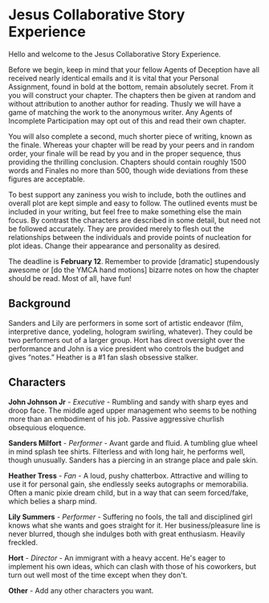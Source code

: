 Jesus Collaborative Story Experience
====

Hello and welcome to the Jesus Collaborative Story Experience.

Before we begin, keep in mind that your fellow Agents of Deception have all received nearly identical emails and it is vital that your Personal Assignment, found in bold at the bottom, remain absolutely secret. From it you will construct your chapter. The chapters then be given at random and without attribution to another author for reading. Thusly we will have a game of matching the work to the anonymous writer. Any Agents of Incomplete Participation may opt out of this and read their own chapter.

You will also complete a second, much shorter piece of writing, known as the finale. Whereas your chapter will be read by your peers and in random order, your finale will be read by you and in the proper sequence, thus providing the thrilling conclusion. Chapters should contain roughly 1500 words and Finales no more than 500, though wide deviations from these figures are acceptable.

To best support any zaniness you wish to include, both the outlines and overall plot are kept simple and easy to follow. The outlined events must be included in your writing, but feel free to make something else the main focus. By contrast the characters are described in some detail, but need not be followed accurately. They are provided merely to flesh out the relationships between the individuals and provide points of nucleation for plot ideas. Change their appearance and personality as desired.

The deadline is **February 12**. Remember to provide [dramatic] stupendously awesome or [do the YMCA hand motions] bizarre notes on how the chapter should be read. Most of all, have fun!

## Background

Sanders and Lily are performers in some sort of artistic endeavor (film, interpretive dance, yodeling, hologram swirling, whatever). They could be two performers out of a larger group. Hort has direct oversight over the performance and John is a vice president who controls the budget and gives “notes.” Heather is a #1 fan slash obsessive stalker.

## Characters

**John Johnson Jr** - *Executive* - Rumbling and sandy with sharp eyes and droop face. The middle aged upper management who seems to be nothing more than an embodiment of his job. Passive aggressive churlish obsequious eloquence.

**Sanders Milfort** - *Performer* - Avant garde and fluid. A tumbling glue wheel in mind splash tee shirts. Filterless and with long hair, he performs well, though unusually. Sanders has a piercing in an strange place and pale skin.

**Heather Tress** - *Fan* - A loud, pushy chatterbox. Attractive and willing to use it for personal gain, she endlessly seeks autographs or memorabilia. Often a manic pixie dream child, but in a way that can seem forced/fake, which belies a sharp mind.

**Lily Summers** - *Performer* - Suffering no fools, the tall and disciplined girl knows what she wants and goes straight for it. Her business/pleasure line is never blurred, though she indulges both with great enthusiasm. Heavily freckled.

**Hort** - *Director* - An immigrant with a heavy accent. He's eager to implement his own ideas, which can clash with those of his coworkers, but turn out well most of the time except when they don't.

**Other** - Add any other characters you want.

